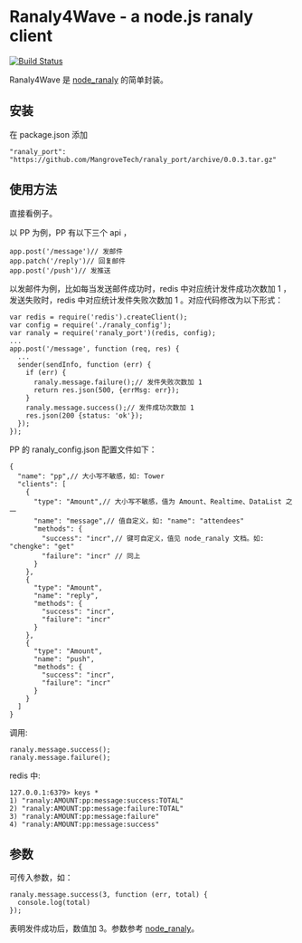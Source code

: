 # Ranaly4Wave - a node.js ranaly client
[![Build Status](https://travis-ci.org/luin/node_ranaly.png?branch=master)](https://travis-ci.org/luin/node_ranaly)

Ranaly4Wave 是 [node_ranaly](https://github.com/luin/node_ranaly) 的简单封装。

## 安装

在 package.json 添加

    "ranaly_port": "https://github.com/MangroveTech/ranaly_port/archive/0.0.3.tar.gz"
    
## 使用方法

直接看例子。

以 PP 为例，PP 有以下三个 api ，

    app.post('/message')// 发邮件
    app.patch('/reply')// 回复邮件
    app.post('/push')// 发推送

以发邮件为例，比如每当发送邮件成功时，redis 中对应统计发件成功次数加 1 ，发送失败时，redis 中对应统计发件失败次数加 1 。对应代码修改为以下形式：

    var redis = require('redis').createClient();
    var config = require('./ranaly_config');
    var ranaly = require('ranaly_port')(redis, config);
    ...
    app.post('/message', function (req, res) {
      ...
      sender(sendInfo, function (err) {
        if (err) {
          ranaly.message.failure();// 发件失败次数加 1
          return res.json(500, {errMsg: err});
        }
        ranaly.message.success();// 发件成功次数加 1
        res.json(200 {status: 'ok'});
      });
    });

PP 的 ranaly_config.json 配置文件如下：

    {
      "name": "pp",// 大小写不敏感，如: Tower
      "clients": [
        {
          "type": "Amount",// 大小写不敏感，值为 Amount、Realtime、DataList 之一
          "name": "message",// 值自定义，如: "name": "attendees"
          "methods": {
            "success": "incr",// 键可自定义，值见 node_ranaly 文档。如: "chengke": "get"
            "failure": "incr" // 同上
          }
        },
        {
          "type": "Amount",
          "name": "reply",
          "methods": {
            "success": "incr",
            "failure": "incr" 
          }
        },
        {
          "type": "Amount",
          "name": "push",
          "methods": {
            "success": "incr",
            "failure": "incr" 
          }
        }
      ]
    }

调用:

    ranaly.message.success();
    ranaly.message.failure();

redis 中:

    127.0.0.1:6379> keys *
    1) "ranaly:AMOUNT:pp:message:success:TOTAL"
    2) "ranaly:AMOUNT:pp:message:failure:TOTAL"
    3) "ranaly:AMOUNT:pp:message:failure"
    4) "ranaly:AMOUNT:pp:message:success"
    
## 参数
    
可传入参数，如：

    ranaly.message.success(3, function (err, total) {
      console.log(total)
    });
   
表明发件成功后，数值加 3。参数参考 [node_ranaly](https://github.com/luin/node_ranaly)。


